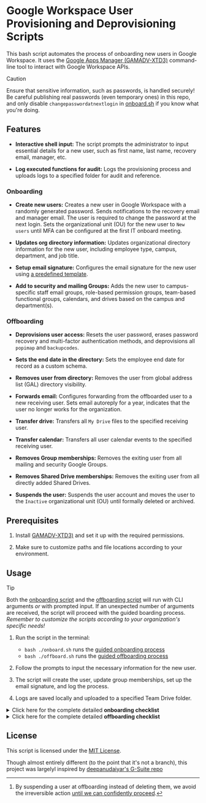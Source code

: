 # Google Workspace User Provisioning and Deprovisioning Scripts

This bash script automates the process of onboarding new users in Google Workspace. It uses the [Google Apps Manager (GAMADV-XTD3)](https://github.com/taers232c/GAMADV-XTD3) command-line tool to interact with Google Workspace APIs.

> [!CAUTION]
> Ensure that sensitive information, such as passwords, is handled securely! Be careful publishing real passwords (even temporary ones) in this repo, and only disable `changepasswordatnextlogin` in [onboard.sh](/onboard.sh) if you know what you're doing.

## Features

- **Interactive shell input:** The script prompts the administrator to input essential details for a new user, such as first name, last name, recovery email, manager, etc.

- **Log executed functions for audit:** Logs the provisioning process and uploads logs to a specified folder for audit and reference.

### Onboarding

- **Create new users:** Creates a new user in Google Workspace with a randomly generated password. Sends notifications to the recovery email and manager email. The user is required to change the password at the next login. Sets the organizational unit (OU) for the new user to `New users` until MFA can be configured at the first IT onboard meeting.

- **Updates org directory information:** Updates organizational directory information for the new user, including employee type, campus, department, and job title.

- **Setup email signature:** Configures the email signature for the new user using [a predefined template](/dependencies/signature.txt).

- **Add to security and mailing Groups:** Adds the new user to campus-specific staff email groups, role-based permission groups, team-based functional groups, calendars, and drives based on the campus and department(s).

### Offboarding

- **Deprovisions user access:** Resets the user password, erases password recovery and multi-factor authentication methods, and deprovisions all `popimap` and `backupcodes`.

- **Sets the end date in the directory:** Sets the employee end date for record as a custom schema.

- **Removes user from directory:** Removes the user from global address list (GAL) directory visibility.

- **Forwards email:** Configures forwarding from the offboarded user to a new receiving user. Sets email autoreply for a year, indicates that the user no longer works for the organization.

- **Transfer drive:** Transfers all `My Drive` files to the specified receiving user.

- **Transfer calendar:** Transfers all user calendar events to the specified receiving user.

- **Removes Group memberships:** Removes the exiting user from all mailing and security Google Groups.

- **Removes Shared Drive memberships:** Removes the exiting user from all directly added Shared Drives.

- **Suspends the user:** Suspends the user account and moves the user to the `Inactive` organizational unit (OU) until formally deleted or archived.

## Prerequisites

1. Install [GAMADV-XTD3)](https://github.com/taers232c/GAMADV-XTD3) and set it up with the required permissions.

2. Make sure to customize paths and file locations according to your environment.

## Usage

> [!TIP]
> Both the [onboarding script](/onboard.sh) and the [offboarding script](/offboard.sh) will run with CLI arguments _or_ with prompted input. If an unexpected number of arguments are received, the script will proceed with the guided boarding process. _Remember to customize the scripts according to your organization's specific needs!_

1. Run the script in the terminal:

   - `bash ./onboard.sh` runs the [guided onboarding process](/onboard.sh)
   - `bash ./offboard.sh` runs the [guided offboarding process](/offboard.sh)

2. Follow the prompts to input the necessary information for the new user.

3. The script will create the user, update group memberships, set up the email signature, and log the process.

4. Logs are saved locally and uploaded to a specified Team Drive folder.

<details>
<summary>Click here for the complete detailed <strong>onboarding checklist</strong></summary>

> [!NOTE]
> The [onboarding script](/onboard.sh) expects exactly eight (8) arguments at entry in the following order: `onboard_first_name`, `onboard_last_name`, `onboard_user`, `recovery_email`, `campus`, `job_title`, `manager_email_address`, and `birthday`. Any more (or fewer) arguments will fail over to a guided entry, which will prompt for each variable sequentially.

### Collect employee personal info

- [ ] Legal name
- [ ] Preferred nickname
- [ ] Personal email (for password delivery)
- [ ] Personal phone (for multifactor authentication)
- [ ] Birthday (for calendar)

### Collect employee professional info

- [ ] Campus
- [ ] Office location
- [ ] Expected work hours
- [ ] Job title
- [ ] Manager email
- [ ] Start date
- [ ] Employment type (status)

### Onboard the operational environment

#### Groups for security and email:

- [ ] Department(s)
- [ ] Role(s)
  - Fellows: Directors, First Year, Second Year, Third Year
  - Operations, Administrators, Supervisors, etc.
  - Ministry Leads, Ministers, MOD, etc.
- [ ] Campus, office, or working group(s)
- [ ] Team(s)
  - Vision, Strategy, Management, Operations, etc.
  - Hubs, Facilities, IT, etc.

#### Other

- [ ] Provision door access codes, keys, security cameras
- [ ] Provision secondary software: Notion, Canva, Adobe, etc.

### Deploy appropriate equipment

#### Mac

- [ ] `$1,999.00` 14-inch MacBook Pro: Apple M3 chip with 8‑core CPU and 10‑core GPU, 16GB RAM 512GB SSD - Space Gray
- [ ] `$237.00` AppleCare+ for 14‑inch MacBook Pro (M3)
- [ ] `$80.00` MX ANYWHERE 3S
- [ ] `$110.00` MX KEYS S
- [ ] `$350.00` LG Ultrawide monitor 34WR50QC-B
- [ ] `$70.00` Apple MultiPort Adapter

#### PC

- [ ] `$2,000.00` Dell Latitude 7440 14 inch I7-1355U 16GB 1DIMM 512GB W1114IN
- [ ] `$80.00` MX ANYWHERE 3S
- [ ] `$110.00` MX KEYS S
- [ ] `$280.00` ViewSonic 27 Inch 1440p IPS Monitor with 65W USB
- [ ] `$70.00` Dell Thunderbolt Dock - WD22TB4
</details>

<details>
<summary>Click here for the complete detailed <strong>offboarding checklist</strong></summary>

> [!NOTE]
> The [offboarding script](/offboard.sh) expects exactly two (2) arguments at entry in the following order: `offboard_user` and `receiving_user`. Any more (or fewer) arguments will fail over to a guided entry, which will prompt for each variable sequentially.

### Collect employee personal info

- [ ] Personal email and/or phone (to coordinate asset recovery)

### Collect employee professional info

- [ ] Office location (for asset recovery)
- [ ] End date

#### Other

- [ ] [Inbox transfer](https://support.google.com/a/answer/6351475): manager, successor, or none
- [ ] [Email forwarding](https://support.google.com/a/answer/4524505): manager, successor, or none
- [ ] [Drive transfer](https://support.google.com/drive/answer/2494892): manager, successor, Shared Drive, or none
- [ ] [Calendar transfer](https://support.google.com/calendar/answer/78739): manager, successor, or none
- [ ] Deprovision door access codes, keys, security cameras
- [ ] [Deprovision](https://support.google.com/a/answer/6329207) software permissions:
  - Google Workspace
  - Active Directory
  - CCB (Groups, Process Queues, Forms, Departments, etc.)
  - Pushpay, ShelbyNext
  - Avigilon, enteliWEB
  - Adobe, Canva, Meta (Facebook, Instagram, etc.), MailChimp, Flickr
  - Slack
  - Planning Center, Resi, Bluebolt, Multitracks, Soundtrack Your Brand, Bitwarden
  - Notion, Tally, GitHub, n8n, Meraki
- [ ] Suspend or delete the user account[^1]

> [!WARNING]
> Make _sure_ you need to _delete_ a user before doing so!

### Reclaim issued assets

- [ ] Computer, keyboard, mouse, monitor

[^1]: By suspending a user at offboarding instead of deleting them, we avoid the irreversible action [until we can confidently proceed](https://support.google.com/a/answer/9048836).

</details>

## License

This script is licensed under the [MIT License](LICENSE).

Though almost entirely different (to the point that it's not a branch), this project was largelyl inspired by [deepanudaiyar's G-Suite repo](https://github.com/deepanudaiyar/G-Suite)
